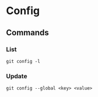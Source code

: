 # Config

## Commands

### List

```
git config -l
```

### Update

```
git config --global <key> <value>
```
